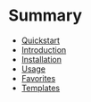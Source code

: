 # Summary

- [Quickstart]()
- [Introduction]()
- [Installation]()
- [Usage]()
- [Favorites]()
- [Templates]()

